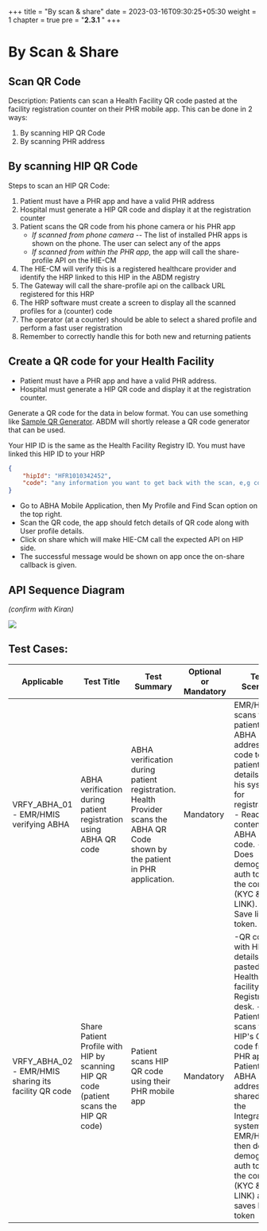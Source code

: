 +++
title = "By scan & share"
date = 2023-03-16T09:30:25+05:30
weight = 1
chapter = true
pre = "<b>2.3.1 </b>"
+++

# By Scan & Share

## Scan QR Code

Description: Patients can scan a Health Facility QR code pasted at the facility registration counter on their PHR mobile app. This can be done in 2 ways:
1. By scanning HIP QR Code
2. By scanning PHR address

## By scanning HIP QR Code

Steps to scan an HIP QR Code:
1. Patient must have a PHR app and have a valid PHR address
2. Hospital must generate a HIP QR code and display it at the registration counter
3. Patient scans the QR code from his phone camera or his PHR app 
	- *If scanned from phone camera* -- The list of installed PHR apps is shown on the phone. The user can select any of the apps 
	- *If scanned from within the PHR app*, the app will call the share-profile API on the HIE-CM 
4. The HIE-CM will verify this is a registered healthcare provider and identify the HRP linked to this HIP in the ABDM registry 
5. The Gateway will call the share-profile api on the callback URL registered for this HRP
6. The HRP software must create a screen to display all the scanned profiles for a (counter) code
7. The operator (at a counter) should be able to select a shared profile and perform a fast user registration 
8. Remember to correctly handle this for both new and returning patients


## Create a QR code for your Health Facility

- Patient must have a PHR app and have a valid PHR address.
- Hospital must generate a HIP QR code and display it at the registration counter.

Generate a QR code for the data in below format. You can use something like [Sample QR Generator](https://www.the-qrcode-generator.com/). ABDM will shortly release a QR code generator that can be used.

Your HIP ID is the same as the Health Facility Registry ID. You must have linked this HIP ID to your HRP

```json
{
    "hipId": "HFR1010342452",
    "code": "any information you want to get back with the scan, e,g counterId, Dept Id"
}
```

- Go to ABHA Mobile Application, then My Profile and Find Scan option on the top right.
- Scan the QR code, the app should fetch details of QR code along with User profile details.
- Click on share which will make HIE-CM call the expected API on HIP side.
- The successful message would be shown on app once the on-share callback is given.


## API Sequence Diagram

*(confirm with Kiran)*

[![](https://mermaid.ink/img/pako:eNqVkU9LA0EMxb_KkJPC1vHiZQ4FpaCXYnE9yVziTrY7sJOs80ctpd_dqdaTpdRbCO_3XsjbQieOwECit0Lc0cLjOmKwfHu3WKoW2b3Kp7rHTB-4mc3nD08rs3psn_W7XN3oCbMnzklPUXo_kk4DRrJcVVV7zOIULDw7l7-ufEkUNZY8aM8-K6UuHAVR-83lyfuPetTwvc2_szvh3sdzHvYn74BCA4FiQO9qD1vLSlnIAwWyYOroqMcyZguWd1VaYWk33IHJsVADZXI161AbmB7HVLfkfJa4_On2u-IGJuQXkV_N7guWsayK?type=png)](https://mermaid.live/edit#pako:eNqVkU9LA0EMxb_KkJPC1vHiZQ4FpaCXYnE9yVziTrY7sJOs80ctpd_dqdaTpdRbCO_3XsjbQieOwECit0Lc0cLjOmKwfHu3WKoW2b3Kp7rHTB-4mc3nD08rs3psn_W7XN3oCbMnzklPUXo_kk4DRrJcVVV7zOIULDw7l7-ufEkUNZY8aM8-K6UuHAVR-83lyfuPetTwvc2_szvh3sdzHvYn74BCA4FiQO9qD1vLSlnIAwWyYOroqMcyZguWd1VaYWk33IHJsVADZXI161AbmB7HVLfkfJa4_On2u-IGJuQXkV_N7guWsayK)


## Test Cases:

Applicable | Test Title | Test Summary | Optional or Mandatory | Test Scenario | API Sequence | Expected Result | Actual Result
| ------| ----------- | ----------- | ----- | ------------------- | ------- | --------- | --------- |
VRFY_ABHA_01 - EMR/HMIS verifying ABHA | ABHA verification during patient registration using ABHA QR code | ABHA verification during patient registration. Health Provider scans the ABHA QR Code shown by the patient in PHR application. | Mandatory | EMR/HMIS scans the patients ABHA address QR code to get patient details into his system for registration. - Read contents of ABHA QR code. - Does demographic auth to verify the contents (KYC & LINK). - Save linking token. | {GATEWAY_HOST}/v0.5/users/auth/fetch-modes, {GATEWAY_HOST}/v0.5/users/auth/init, {GATEWAY_HOST}/v0.5/users/auth/confirm, {GATEWAY_HOST}/v0.5/users/auth/on-notify | EMR/HMIS system will save the ABHA Address as part of its patient's registration. EMR/HMIS system will save the Linking token | Details are fetched |
VRFY_ABHA_02 - EMR/HMIS sharing its facility QR code | Share Patient Profile with HIP by scanning HIP QR code (patient scans the HIP QR code) |Patient scans HIP QR code using their PHR mobile app|Mandatory|-QR code with HIP details is pasted at Health facility Registration desk. -Patients scans the HIP's QR code from PHR app. -Patient's ABHA address is shared with the Integrators system. -EMR/HMIS then does demographic auth to verify the contents (KYC & LINK) and saves linking token | {{CM_HOST}}/providers/{provider-id}, {{CM_HOST}}/patients/profile/share, {GATEWAY_HOST}/v0.5/users/auth/fetch-modes, {GATEWAY_HOST}/v0.5/users/auth/init, {GATEWAY_HOST}/v0.5/users/auth/confirm | 1. EMR/HMIS system will allow the patient to see & select from the list of profiles shared at the counter. 2. EMR/HMIS system will save ABHA Address as part of its patient's registration. 3. EMR/HMIS system will save Linking token |



